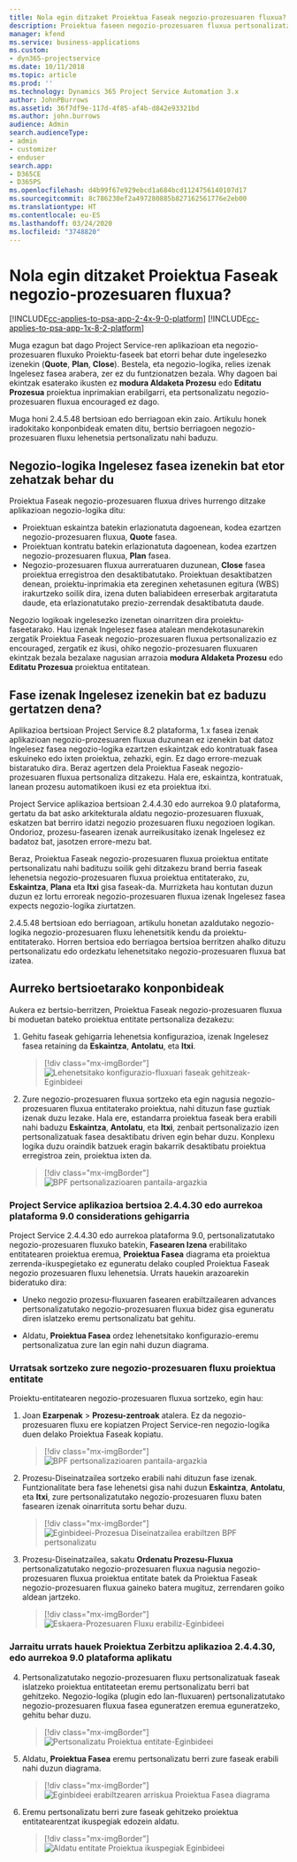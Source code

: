 ```yaml
---
title: Nola egin ditzaket Proiektua Faseak negozio-prozesuaren fluxua?
description: Proiektua faseen negozio-prozesuaren fluxua pertsonalizatzeko ikuspegi orokorra.
manager: kfend
ms.service: business-applications
ms.custom:
- dyn365-projectservice
ms.date: 10/11/2018
ms.topic: article
ms.prod: ''
ms.technology: Dynamics 365 Project Service Automation 3.x
author: JohnPBurrows
ms.assetid: 36f7df9e-117d-4f85-af4b-d842e93321bd
ms.author: john.burrows
audience: Admin
search.audienceType:
- admin
- customizer
- enduser
search.app:
- D365CE
- D365PS
ms.openlocfilehash: d4b99f67e929ebcd1a684bcd1124756140107d17
ms.sourcegitcommit: 8c786230ef2a497280885b827162561776e2eb00
ms.translationtype: HT
ms.contentlocale: eu-ES
ms.lasthandoff: 03/24/2020
ms.locfileid: "3748820"
---
```

# <a name="how-do-i-customize-the-project-stages-business-process-flow"></a>Nola egin ditzaket Proiektua Faseak negozio-prozesuaren fluxua?
[!INCLUDE[cc-applies-to-psa-app-2-4x-9-0-platform](../includes/cc-applies-to-psa-app-2-4x-9-0-platform.md)]
[!INCLUDE[cc-applies-to-psa-app-1x-8-2-platform](../includes/cc-applies-to-psa-app-1x-8-2-platform.md)]

Muga ezagun bat dago Project Service-ren aplikazioan eta negozio-prozesuaren fluxuko Proiektu-faseek bat etorri behar dute ingelesezko izenekin (**Quote**, **Plan**, **Close**). Bestela, eta negozio-logika, relies izenak Ingelesez fasea arabera, zer ez du funtzionatzen bezala. Why dagoen bai ekintzak esaterako ikusten ez **modura Aldaketa Prozesu** edo **Editatu Prozesua** proiektua inprimakian erabilgarri, eta pertsonalizatu negozio-prozesuaren fluxua encouraged ez dago. 

Muga honi 2.4.5.48 bertsioan edo berriagoan ekin zaio. Artikulu honek iradokitako konponbideak ematen ditu, bertsio berriagoen negozio-prozesuaren fluxu lehenetsia pertsonalizatu nahi baduzu.  

## <a name="business-logic-requires-an-exact-match-with-english-stage-names"></a>Negozio-logika Ingelesez fasea izenekin bat etor zehatzak behar du

Proiektua Faseak negozio-prozesuaren fluxua drives hurrengo ditzake aplikazioan negozio-logika ditu:
- Proiektuan eskaintza batekin erlazionatuta dagoenean, kodea ezartzen negozio-prozesuaren fluxua, **Quote** fasea.
- Proiektuan kontratu batekin erlazionatuta dagoenean, kodea ezartzen negozio-prozesuaren fluxua, **Plan** fasea.
- Negozio-prozesuaren fluxua aurreratuaren duzunean, **Close** fasea proiektua erregistroa den desaktibatutako. Proiektuan desaktibatzen denean, proiektu-inprimakia eta zereginen xehetasunen egitura (WBS) irakurtzeko soilik dira, izena duten baliabideen erreserbak argitaratuta daude, eta erlazionatutako prezio-zerrendak desaktibatuta daude.

Negozio logikoak ingelesezko izenetan oinarritzen dira proiektu-faseetarako. Hau izenak Ingelesez fasea atalean mendekotasunarekin zergatik Proiektua Faseak negozio-prozesuaren fluxua pertsonalizazio ez encouraged, zergatik ez ikusi, ohiko negozio-prozesuaren fluxuaren ekintzak bezala bezalaxe nagusian arrazoia **modura Aldaketa Prozesu** edo **Editatu Prozesua** proiektua entitatean.

## <a name="what-happens-if-the-stage-names-dont-match-the-english-names"></a>Fase izenak Ingelesez izenekin bat ez baduzu gertatzen dena?

Aplikazioa bertsioan Project Service 8.2 plataforma, 1.x fasea izenak aplikazioan negozio-prozesuaren fluxua duzunean ez izenekin bat datoz Ingelesez fasea negozio-logika ezartzen eskaintzak edo kontratuak fasea eskuineko edo ixten proiektua, zehazki, egin. Ez dago errore-mezuak bistaratuko dira. Beraz agertzen dela Proiektua Faseak negozio-prozesuaren fluxua pertsonaliza ditzakezu. Hala ere, eskaintza, kontratuak, lanean prozesu automatikoen ikusi ez eta proiektua itxi.

Project Service aplikazioa bertsioan 2.4.4.30 edo aurrekoa 9.0 plataforma, gertatu da bat asko arkitekturala aldatu negozio-prozesuaren fluxuak, eskatzen bat berriro idatzi negozio prozesuaren fluxu negozioen logikan. Ondorioz, prozesu-fasearen izenak aurreikusitako izenak Ingelesez ez badatoz bat, jasotzen errore-mezu bat. 

Beraz, Proiektua Faseak negozio-prozesuaren fluxua proiektua entitate pertsonalizatu nahi badituzu soilik gehi ditzakezu brand berria faseak lehenetsia negozio-prozesuaren fluxua proiektua entitaterako, zu, **Eskaintza**, **Plana** eta **Itxi** gisa faseak-da. Murrizketa hau kontutan duzun duzun ez lortu erroreak negozio-prozesuaren fluxua izenak Ingelesez fasea expects negozio-logika ziurtatzen.

2.4.5.48 bertsioan edo berriagoan, artikulu honetan azaldutako negozio-logika negozio-prozesuaren fluxu lehenetsitik kendu da proiektu-entitaterako. Horren bertsioa edo berriagoa bertsioa berritzen ahalko dituzu pertsonalizatu edo ordezkatu lehenetsitako negozio-prozesuaren fluxua bat izatea. 

## <a name="workarounds-for-earlier-versions"></a>Aurreko bertsioetarako konponbideak

Aukera ez bertsio-berritzen, Proiektua Faseak negozio-prozesuaren fluxua bi moduetan bateko proiektua entitate pertsonaliza dezakezu:

1. Gehitu faseak gehigarria lehenetsia konfigurazioa, izenak Ingelesez fasea retaining da **Eskaintza**, **Antolatu**, eta **Itxi**.

   > [!div class="mx-imgBorder"] 
   > ![Lehenetsitako konfigurazio-fluxuari faseak gehitzeak-Eginbideei](media/FAQ-Customize-BPF-1.png)
 
2. Zure negozio-prozesuaren fluxua sortzeko eta egin nagusia negozio-prozesuaren fluxua entitaterako proiektua, nahi dituzun fase guztiak izenak duzu lezake. Hala ere, estandarra proiektua faseak bera erabili nahi baduzu **Eskaintza**, **Antolatu**, eta **Itxi**, zenbait pertsonalizazio izen pertsonalizatuak fasea desaktibatu driven egin behar duzu. Konplexu logika duzu oraindik batzuek eragin bakarrik desaktibatu proiektua erregistroa zein, proiektua ixten da.

   > [!div class="mx-imgBorder"] 
   > ![BPF pertsonalizazioaren pantaila-argazkia](media/FAQ-Customize-BPF-2.png)

### <a name="additional-considerations-for-project-service-app-version-24430-or-earlier-on-platform-90"></a>Project Service aplikazioa bertsioa 2.4.4.30 edo aurrekoa plataforma 9.0 considerations gehigarria

Project Service 2.4.4.30 edo aurrekoa plataforma 9.0, pertsonalizatutako negozio-prozesuaren fluxuko batekin, **Fasearen Izena** erabilitako entitatearen proiektua eremua, **Proiektua Fasea** diagrama eta proiektua zerrenda-ikuspegietako ez eguneratu delako coupled Proiektua Faseak negozio prozesuaren fluxu lehenetsia. Urrats hauekin arazoarekin bideratuko dira:

- Uneko negozio prozesu-fluxuaren fasearen erabiltzailearen advances pertsonalizatutako negozio-prozesuaren fluxua bidez gisa eguneratu diren islatzeko eremu pertsonalizatu bat gehitu.

- Aldatu, **Proiektua Fasea** ordez lehenetsitako konfigurazio-eremu pertsonalizatua zure lan egin nahi duzun diagrama.

### <a name="steps-to-create-your-own-business-process-flow-for-the-project-entity"></a>Urratsak sortzeko zure negozio-prozesuaren fluxu proiektua entitate

Proiektu-entitatearen negozio-prozesuaren fluxua sortzeko, egin hau:

1. Joan **Ezarpenak** > **Prozesu-zentroak** atalera. Ez da negozio-prozesuaren fluxu ere kopiatzen Project Service-ren negozio-logika duen delako Proiektua Faseak kopiatu.

   > [!div class="mx-imgBorder"] 
   > ![BPF pertsonalizazioaren pantaila-argazkia](media/FAQ-Customize-BPF-3.png)

2. Prozesu-Diseinatzailea sortzeko erabili nahi dituzun fase izenak. Funtzionalitate bera fase lehenetsi gisa nahi duzun **Eskaintza**, **Antolatu**, eta **Itxi**, zure pertsonalizatutako negozio-prozesuaren fluxu baten fasearen izenak oinarrituta sortu behar duzu.

   > [!div class="mx-imgBorder"] 
   > ![Eginbideei-Prozesua Diseinatzailea erabiltzen BPF pertsonalizatu](media/FAQ-Customize-BPF-4.png) 

3. Prozesu-Diseinatzailea, sakatu **Ordenatu Prozesu-Fluxua** pertsonalizatutako negozio-prozesuaren fluxua nagusia negozio-prozesuaren fluxua proiektua entitate batek da Proiektua Faseak negozio-prozesuaren fluxua gaineko batera mugituz, zerrendaren goiko aldean jartzeko.

   > [!div class="mx-imgBorder"] 
   > ![Eskaera-Prozesuaren Fluxu erabiliz-Eginbideei](media/FAQ-Customize-BPF-5-720.png)

### <a name="the-following-steps-apply-to-project-service-app-24430-or-earlier-on-the-90-platform"></a>Jarraitu urrats hauek Proiektua Zerbitzu aplikazioa 2.4.4.30, edo aurrekoa 9.0 plataforma aplikatu

4. Pertsonalizatutako negozio-prozesuaren fluxu pertsonalizatuak faseak islatzeko proiektua entitateetan eremu pertsonalizatu berri bat gehitzeko. Negozio-logika (plugin edo lan-fluxuaren) pertsonalizatutako negozio-prozesuaren fluxua fasea eguneratzen eremua eguneratzeko, gehitu behar duzu.

   > [!div class="mx-imgBorder"] 
   > ![Pertsonalizatu Proiektua entitate-Eginbideei](media/FAQ-Customize-BPF-6-720.png)

5. Aldatu, **Proiektua Fasea** eremu pertsonalizatu berri zure faseak erabili nahi duzun diagrama.

   > [!div class="mx-imgBorder"] 
   > ![Eginbideei erabiltzearen arriskua Proiektua Fasea diagrama](media/FAQ-Customize-BPF-7-720.png)

6. Eremu pertsonalizatu berri zure faseak gehitzeko proiektua entitatearentzat ikuspegiak edozein aldatu.

   > [!div class="mx-imgBorder"] 
   > ![Aldatu entitate Proiektua ikuspegiak Eginbideei](media/FAQ-Customize-BPF-8-720.png)

